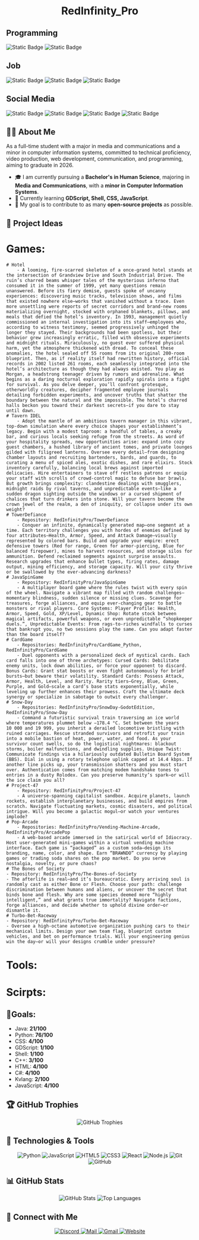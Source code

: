 <h1 align="center">RedInfinity_Pro</h1>

## Programming
<div class="brick-container">
    <div class="brick-row">
        <img alt="Static Badge" src="https://img.shields.io/badge/Github-Follow%20Me-white?style=for-the-badge&logo=github">
        <img alt="Static Badge" src="https://img.shields.io/badge/Stack%20Overflow-Follow%20Me-white?style=for-the-badge&logo=stackoverflow">
    </div>
</div>

## Job
<div class="brick-container">
    <div class="brick-row">
        <img alt="Static Badge" src="https://img.shields.io/badge/Indeed-Resume%20-white?style=for-the-badge&logo=indeed">
        <img alt="Static Badge" src="https://img.shields.io/badge/Monster-Resume%20-white?style=for-the-badge&logo=monster">
        <img alt="Static Badge" src="https://img.shields.io/badge/Linkedin-Resume%20-white?style=for-the-badge&logo=linkedin">
    </div>
</div>

## Social Media
<div class="brick-container">
    <div class="brick-row">
        <img alt="Static Badge" src="https://img.shields.io/badge/Bluesky-Follow%20Me-white?style=for-the-badge&logo=bluesky">
        <img alt="Static Badge" src="https://img.shields.io/badge/Soundcloud-Follow%20Me-white?style=for-the-badge&logo=soundcloud">
        <img alt="Static Badge" src="https://img.shields.io/badge/YouTube-Follow%20Me-white?style=for-the-badge&logo=youtube">
        <img alt="Static Badge" src="https://img.shields.io/badge/Reddit-Follow%20Me-white?style=for-the-badge&logo=reddit">
    </div>
</div>

## 🙋‍♂️ About Me
<p>
  As a full-time student with a major in media and communications and a minor in computer information systems, committed to technical proficiency, video production, web development, communication, and programming, aiming to graduate in 2026.
</p>

- 🎓 I am currently pursuing a **Bachelor's in Human Science**, majoring in **Media and Communications**, with a **minor in Computer Information Systems**.  
- 🌱 Currently learning **GDScript, Shell, CSS, JavaScript**.  
- 🎯 My goal is to contribute to as many **open-source projects** as possible.  

## 📂 Project Ideas
# Games:
    # Hotel
        - A looming, fire-scarred skeleton of a once-grand hotel stands at the intersection of Grandview Drive and South Industrial Drive. The ruin’s charred beams whisper tales of the mysterious inferno that consumed it in the summer of 1999, yet many questions remain unanswered. Before its fiery demise, guests spoke of uncanny experiences: discovering music tracks, television shows, and films that existed nowhere else—works that vanished without a trace. Even more unsettling were reports of secret corridors and brand-new rooms materializing overnight, stocked with orphaned blankets, pillows, and meals that defied the hotel’s inventory. In 1993, management quietly commissioned an internal investigation into its staff—employees who, according to witness testimony, seemed progressively unhinged the longer they stayed. Their backgrounds had been spotless, but their behavior grew increasingly erratic, filled with obsessive experiments and midnight rituals. Miraculously, no guest ever suffered physical harm, yet the atmosphere thickened with dread. To conceal these anomalies, the hotel sealed off 55 rooms from its original 200-room blueprint. Then, as if reality itself had rewritten history, official records in 2002 listed 261 rooms, each seamlessly integrated into the hotel’s architecture as though they had always existed. You play as Morgan, a headstrong teenager driven by rumors and adrenaline. What begins as a daring nocturnal exploration rapidly spirals into a fight for survival. As you delve deeper, you’ll confront grotesque, otherworldly creatures, decipher fragmented employee journals detailing forbidden experiments, and uncover truths that shatter the boundary between the natural and the impossible. The hotel’s charred halls beckon you toward their darkest secrets—if you dare to stay until dawn.
    # Tavern IDEL
        - Adopt the mantle of an ambitious tavern manager in this vibrant, top-down simulation where every choice shapes your establishment’s legacy. Begin with a modest taproom: a handful of tables, a creaky bar, and curious locals seeking refuge from the streets. As word of your hospitality spreads, new opportunities arise: expand into cozy guest chambers, a hushed library of ancient tomes, and private lounges gilded with filigreed lanterns. Oversee every detail—from designing chamber layouts and recruiting bartenders, bards, and guards, to curating a menu of spiced ales, exotic dishes, and rare elixirs. Stock inventory carefully, balancing local brews against imported delicacies. Hire entertainers to stave off restless patrons or equip your staff with scrolls of crowd-control magic to defuse bar brawls. But growth brings complexity: clandestine dealings with smugglers, midnight raids by rival taverns, and unpredictable events—like a sudden dragon sighting outside the windows or a cursed shipment of chalices that turn drinkers into stone. Will your tavern become the crown jewel of the realm, a den of iniquity, or collapse under its own weight?
    # TowerDefiance
        - Repository: RedInfinityPro/TowerDefiance
        - Conquer an infinite, dynamically generated map—one segment at a time. Each territory challenges you with hordes of enemies defined by four attributes—Health, Armor, Speed, and Attack Damage—visually represented by colored bars. Build and upgrade your empire: erect defensive towers (Red for range, Green for armor-piercing, Blue for balanced firepower), mines to harvest resources, and storage silos for ammunition. Defend reclaimed segments against surprise assaults. Research upgrades that enhance bullet types, firing rates, damage output, mining efficiency, and storage capacity. Will your city thrive or be swallowed by the ever-advancing darkness?
    # JavaSpinGame
        - Repository: RedInfinityPro/JavaSpinGame
        - A multiplayer board game where the rules twist with every spin of the wheel. Navigate a vibrant map filled with random challenges—momentary blindness, sudden silence or missing clues. Scavenge for treasures, forge alliances, and equip ever-changing gear to battle monsters or rival players. Core Systems: Player Profile: Health, Armor, Speed, Gold, XP/Level, Dynamic Shop: Rotate stock between magical artifacts, powerful weapons, or even unpredictable “shopkeeper duels.”, Unpredictable Events: From rags-to-riches windfalls to curses that bankrupt you, no two sessions play the same. Can you adapt faster than the board itself?
    # CardGame
        - Repositories: RedInfinityPro/CardGame_Python, RedInfinityPro/CardGame
        - Duel opponents with a personalized deck of mystical cards. Each card falls into one of three archetypes: Cursed Cards: Debilitate enemy units, lock down abilities, or force your opponent to discard. Bonus Cards: Grant stat boosts or even fight autonomously for brief bursts—but beware their volatility. Standard Cards: Possess Attack, Armor, Health, Level, and Rarity. Rarity tiers—Grey, Blue, Green, Purple, and Gold—scale a card’s base stats exponentially, while leveling up further enhances their prowess. Craft the ultimate deck synergy or specialize in sabotage to outwit every challenger.
    # Snow-Day
        - Repositories: RedInfinityPro/SnowDay-GodotEdition, RedInfinityPro/Snow-Day
        - Command a futuristic survival train traversing an ice world where temperatures plummet below −178.4 °C. Set between the years 10 000 and 19 999, you inherit a derailed locomotive bristling with ruined carriages. Rescue stranded survivors and retrofit your train into a mobile bastion of heat, power, water, and food. As your survivor count swells, so do the logistical nightmares: blackout storms, boiler malfunctions, and dwindling supplies. Unique Twist: Communicate findings via a hilariously outdated Bulletin Board System (BBS). Dial in using a rotary telephone uplink capped at 14.4 kbps. If another line picks up, your transmission shatters and you must start over. Authentication comes from matching modem handshake tones to entries in a dusty Rolodex. Can you preserve humanity’s spark—or will the ice claim you all?
    # Project-47
        - Repository: RedInfinityPro/Project-47
        - A universe-spanning capitalist sandbox. Acquire planets, launch rockets, establish interplanetary businesses, and build empires from scratch. Navigate fluctuating markets, cosmic disasters, and political intrigue. Will you become a galactic mogul—or watch your ventures implode?
    # Pop-Arcade
        - Repositories: RedInfinityPro/Vending-Machine-Arcade, RedInfinityPro/ArcadePop
        - A web-based arcade immersed in the satirical world of Idiocracy. Host user-generated mini-games within a virtual vending machine interface. Each game is “packaged” as a custom soda—design its branding, name, color, and shape. Earn “BRAWNDO” currency by playing games or trading soda shares on the pop market. Do you serve nostalgia, novelty, or pure chaos?
    # The Bones of Society
    - Repository: RedInfinityPro/The-Bones-of-Society
    - The afterlife is real—and it’s bureaucratic. Every arriving soul is randomly cast as either Bone or Flesh. Choose your path: challenge discrimination between humans and aliens, or uncover the secret that binds bone and flesh. Why are some species deemed more “highly intelligent,” and what grants true immortality? Navigate factions, forge alliances, and decide whether to uphold divine order—or dismantle it.
    # Turbo-Bet-Raceway
    - Repository: RedInfinityPro/Turbo-Bet-Raceway
    - Oversee a high-octane automotive organization pushing cars to their mechanical limits. Design your own team flag, blueprint custom vehicles, and bet on performance trials. Will your engineering genius win the day—or will your designs crumble under pressure?
    
# Tools:
# Scirpts:

## 🎯Goals:

- Java: **21/100**
- Python: **76/100**
- CSS: **4/100**
- GDScript: **1/100**
- Shell: **1/100**
- C++: **3/100**
- HTML: **4/100**
- C#: **4/100**
- Kvlang: **2/100**
- JavaScript: **4/100**

## 🏆 GitHub Trophies

<p align="center">
  <img src="https://github-profile-trophy.vercel.app/?username=RedInfinityPro&theme=radical" alt="GitHub Trophies">
</p>

## 🚀 Technologies & Tools  
<p align="center">
  <img src="https://img.shields.io/badge/-Python-333333?style=flat&logo=python" alt="Python">
  <img src="https://img.shields.io/badge/-JavaScript-333333?style=flat&logo=javascript" alt="JavaScript">
  <img src="https://img.shields.io/badge/-HTML5-333333?style=flat&logo=html5" alt="HTML5">
  <img src="https://img.shields.io/badge/-CSS3-333333?style=flat&logo=css3" alt="CSS3">
  <img src="https://img.shields.io/badge/-React-333333?style=flat&logo=react" alt="React">
  <img src="https://img.shields.io/badge/-Node.js-333333?style=flat&logo=node.js" alt="Node.js">
  <img src="https://img.shields.io/badge/-Git-333333?style=flat&logo=git" alt="Git">
  <img src="https://img.shields.io/badge/-GitHub-333333?style=flat&logo=github" alt="GitHub">
</p>

## 📊 GitHub Stats

<p align="center">
  <img src="https://github-readme-stats.vercel.app/api?username=RedInfinityPro&show_icons=true&theme=radical" alt="GitHub Stats">
  <img src="https://github-readme-stats.vercel.app/api/top-langs/?username=RedInfinityPro&layout=compact&theme=radical" alt="Top Languages">
</p>

## 🔗 Connect with Me

<p align="center">
    <a href="https://discord.com/channels/RedInfinity_Pro">
        <img src="https://img.shields.io/badge/-Discord-333333?style=flat&logo=discord" alt="Discord">
    </a>
    <a href="mailto:daniel.tower@lander.edu">
        <img src="https://img.shields.io/badge/-Outlook-333333?style=flat&logo=microsoft-outlook" alt="Mail">
    </a>
    <a href="mailto:danieltower101501@gmail.com">
        <img src="https://img.shields.io/badge/-Gmail-333333?style=flat&logo=gmail" alt="Gmail">
    </a>
    <a href="https://danieltower101501.wixsite.com/my-site">
        <img src="https://img.shields.io/badge/-Website-333333?style=flat&logo=google-chrome" alt="Website">
    </a>
</p>
